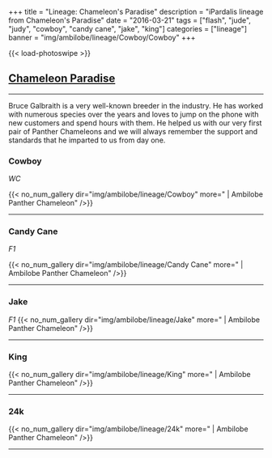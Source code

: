 +++
title = "Lineage: Chameleon's Paradise"
description = "iPardalis lineage from Chameleon's Paradise"
date = "2016-03-21"
tags = ["flash", "jude", "judy", "cowboy", "candy cane", "jake", "king"]
categories = ["lineage"]
banner = "img/ambilobe/lineage/Cowboy/Cowboy"
+++

{{< load-photoswipe >}}

## [Chameleon Paradise](https://chameleonparadise.com/)
---
Bruce Galbraith is a very well-known breeder in the industry. He has worked with numerous species over the years and loves to jump on the phone with new customers and spend hours with them. He helped us with our very first pair of Panther Chameleons and we will always remember the support and standards that he imparted to us from day one. 

### Cowboy
*WC*

{{< no_num_gallery dir="img/ambilobe/lineage/Cowboy" more=" | Ambilobe Panther Chameleon" />}}

---

### Candy Cane
*F1*

{{< no_num_gallery dir="img/ambilobe/lineage/Candy Cane" more=" | Ambilobe Panther Chameleon" />}}

---

### Jake
*F1*
{{< no_num_gallery dir="img/ambilobe/lineage/Jake" more=" | Ambilobe Panther Chameleon" />}}

---

### King

{{< no_num_gallery dir="img/ambilobe/lineage/King" more=" | Ambilobe Panther Chameleon" />}}

---

### 24k

{{< no_num_gallery dir="img/ambilobe/lineage/24k" more=" | Ambilobe Panther Chameleon" />}}

---
